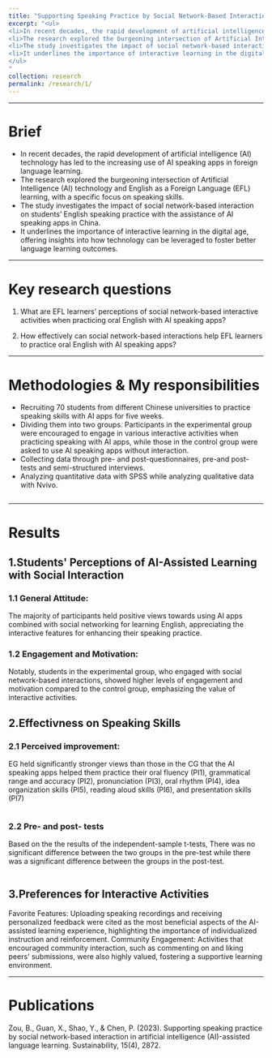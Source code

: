 ```yaml
---
title: "Supporting Speaking Practice by Social Network-Based Interaction in Artificial Intelligence (AI)-Assisted Language Learning"
excerpt: "<ul>
<li>In recent decades, the rapid development of artificial intelligence (AI) technology has led to the increasing use of AI speaking apps in foreign language learning.</li>
<li>The research explored the burgeoning intersection of Artificial Intelligence (AI) technology and English as a Foreign Language (EFL) learning, with a specific focus on speaking skills.</li>
<li>The study investigates the impact of social network-based interaction on students’ English speaking practice with the assistance of AI speaking apps in China. </li>
<li>It underlines the importance of interactive learning in the digital age, offering insights into how technology can be leveraged to foster better language learning outcomes.</li>
</ul>
"
collection: research
permalink: /research/1/
---
```


***

Brief
======
-   In recent decades, the rapid development of artificial intelligence (AI) technology has led to the increasing use of AI speaking apps in foreign language learning.
-   The research explored the burgeoning intersection of Artificial Intelligence (AI) technology and English as a Foreign Language (EFL) learning, with a specific focus on speaking skills. 
-   The study investigates the impact of social network-based interaction on students’ English speaking practice with the assistance of AI speaking apps in China. 
-   It underlines the importance of interactive learning in the digital age, offering insights into how technology can be leveraged to foster better language learning outcomes.

***

Key research questions
======
1. What are EFL learners’ perceptions of social network-based interactive activities when practicing oral English with AI speaking apps?

2. How effectively can social network-based interactions help EFL learners to practice oral English with AI speaking apps?

***

Methodologies & My responsibilities
======
-   Recruiting 70 students from different Chinese universities to practice speaking skills with AI apps for five weeks.
-   Dividing them into two groups. Participants in the experimental group were encouraged to engage in various interactive activities when practicing speaking with AI apps, while those in the control group were asked to use AI speaking apps without interaction. 
-   Collecting data through pre- and post-questionnaires, pre-and post-tests and semi-structured interviews.
-   Analyzing quantitative data with SPSS while analyzing qualitative data with Nvivo.
<div align="center">
    <img src="{{ site.baseurl }}/images/01.jpg" alt="" />
</div>

***

Results
======

## 1.Students' Perceptions of AI-Assisted Learning with Social Interaction

###  1.1 General Attitude: 

The majority of participants held positive views towards using AI apps combined with social networking for learning English, appreciating the interactive features for enhancing their speaking practice.

###  1.2 Engagement and Motivation: 

Notably, students in the experimental group, who engaged with social network-based interactions, showed higher levels of engagement and motivation compared to the control group, emphasizing the value of interactive activities.

##  2.Effectivness on Speaking Skills

###  2.1 Perceived improvement:

EG held significantly stronger views than those in the CG that the AI speaking apps helped them practice their oral fluency (PI1), grammatical range and accuracy (PI2), pronunciation (PI3), oral rhythm (PI4), idea organization skills (PI5), reading aloud skills (PI6), and presentation skills (PI7) 
<div align="center">
    <img src="{{ site.baseurl }}/images/01-1.jpg" alt="" />
</div>

###  2.2 Pre- and post- tests
Based on the the results of the independent-sample t-tests, 
There was no significant difference between the two groups in the pre-test while there was a significant difference between the groups in the post-test.
<div align="center">
    <img src="{{ site.baseurl }}/images/01-2.jpg" alt="" />
</div>

##  3.Preferences for Interactive Activities

Favorite Features: Uploading speaking recordings and receiving personalized feedback were cited as the most beneficial aspects of the AI-assisted learning experience, highlighting the importance of individualized instruction and reinforcement.
Community Engagement: Activities that encouraged community interaction, such as commenting on and liking peers' submissions, were also highly valued, fostering a supportive learning environment.

***

Publications
======
Zou, B., Guan, X., Shao, Y., & Chen, P. (2023). Supporting speaking practice by social network-based interaction in artificial intelligence (AI)-assisted language learning. Sustainability, 15(4), 2872.